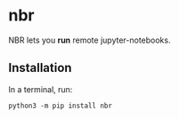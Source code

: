 # nbr
NBR lets you **run** remote jupyter-notebooks.

## Installation
In a terminal, run:
```
python3 -m pip install nbr
```